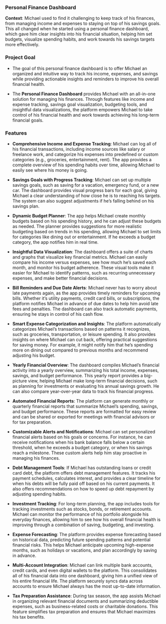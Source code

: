 ### **Personal Finance Dashboard**

**Context**: Michael used to find it challenging to keep track of his finances, from managing income and expenses to staying on top of his savings goals. This all changed when he started using a personal finance dashboard, which gave him clear insights into his financial situation, helping him set budgets, visualize spending habits, and work towards his savings targets more effectively.

### **Project Goal**

- The goal of this personal finance dashboard is to offer Michael an organized and intuitive way to track his income, expenses, and savings while providing actionable insights and reminders to improve his overall financial health.

- The **Personal Finance Dashboard** provides Michael with an all-in-one solution for managing his finances. Through features like income and expense tracking, savings goal visualization, budgeting tools, and insightful data visualizations, the platform empowers Michael to take control of his financial health and work towards achieving his long-term financial goals.

### **Features**

- **Comprehensive Income and Expense Tracking**: Michael can log all of his financial transactions, including income sources like salary or freelance work, and categorize his expenses into predefined or custom categories (e.g., groceries, entertainment, rent). The app provides a complete overview of his spending habits over time, allowing Michael to easily see where his money is going.

- **Savings Goals with Progress Tracking**: Michael can set up multiple savings goals, such as saving for a vacation, emergency fund, or a new car. The dashboard provides visual progress bars for each goal, giving Michael a clear understanding of how close he is to reaching his targets. The system can also suggest adjustments if he’s falling behind on his savings plan.

- **Dynamic Budget Planner**: The app helps Michael create monthly budgets based on his spending history, and he can adjust these budgets as needed. The planner provides suggestions for more realistic budgeting based on trends in his spending, allowing Michael to set limits for categories like dining out or entertainment. If he exceeds a budget category, the app notifies him in real time.

- **Insightful Data Visualization**: The dashboard offers a suite of charts and graphs that visualize key financial metrics. Michael can easily compare his income versus expenses, see how much he’s saved each month, and monitor his budget adherence. These visual tools make it easier for Michael to identify patterns, such as recurring unnecessary expenses, and make better financial decisions.

- **Bill Reminders and Due Date Alerts**: Michael never has to worry about late payments again, as the app provides timely reminders for upcoming bills. Whether it’s utility payments, credit card bills, or subscriptions, the platform notifies Michael in advance of due dates to help him avoid late fees and penalties. The dashboard can also track automatic payments, ensuring he stays in control of his cash flow.

- **Smart Expense Categorization and Insights**: The platform automatically categorizes Michael’s transactions based on patterns it recognizes, such as groceries, transportation, or leisure spending. It also provides insights on where Michael can cut back, offering practical suggestions for saving money. For example, it might notify him that he’s spending more on dining out compared to previous months and recommend adjusting his budget.

- **Yearly Financial Overview**: The dashboard compiles Michael’s financial activity into a yearly overview, summarizing his total income, expenses, savings, and budget performance. This yearly report provides a big-picture view, helping Michael make long-term financial decisions, such as planning for investments or evaluating his annual savings growth. He can also compare year-over-year data to track his financial progress.

- **Automated Financial Reports**: The platform can generate monthly or quarterly financial reports that summarize Michael’s spending, savings, and budget performance. These reports are formatted for easy review and can be shared or exported for meetings with financial advisors or for tax preparation.

- **Customizable Alerts and Notifications**: Michael can set personalized financial alerts based on his goals or concerns. For instance, he can receive notifications when his bank balance falls below a certain threshold, when he exceeds a budget category, or when his savings reach a milestone. These custom alerts help him stay proactive in managing his finances.

- **Debt Management Tools**: If Michael has outstanding loans or credit card debt, the platform offers debt management features. It tracks his payment schedules, calculates interest, and provides a clear timeline for when his debts will be fully paid off based on his current payments. It also offers recommendations on how to speed up debt repayment by adjusting spending habits.

- **Investment Tracking**: For long-term planning, the app includes tools for tracking investments such as stocks, bonds, or retirement accounts. Michael can monitor the performance of his portfolio alongside his everyday finances, allowing him to see how his overall financial health is improving through a combination of saving, budgeting, and investing.

- **Expense Forecasting**: The platform provides expense forecasting based on historical data, predicting future spending patterns and potential financial risks. This helps Michael anticipate upcoming high-expense months, such as holidays or vacations, and plan accordingly by saving in advance.

- **Multi-Account Integration**: Michael can link multiple bank accounts, credit cards, and even digital wallets to the platform. This consolidates all of his financial data into one dashboard, giving him a unified view of his entire financial life. The platform securely syncs data across accounts to ensure Michael always has the most up-to-date information.

- **Tax Preparation Assistance**: During tax season, the app assists Michael in organizing relevant financial documents and summarizing deductible expenses, such as business-related costs or charitable donations. This feature simplifies tax preparation and ensures that Michael maximizes his tax benefits.
